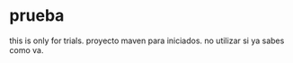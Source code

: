 # prueba
this is only for trials.
proyecto maven para iniciados.
<importante> no utilizar si ya sabes como va.
